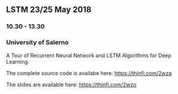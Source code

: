 ## LSTM 23/25 May 2018 
### 10.30 - 13.30
### University of Salerno
 A Tour of Recurrent Neural Network and LSTM Algorithms for Deep Learning.

The complete source code is availabe here: 
https://thinfi.com/2wza

The slides are available here: 
https://thinfi.com/2wzo
